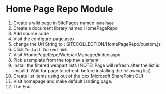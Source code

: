 Home Page Repo Module
=====================

1. Create a wiki page in SitePages named `HomePage`
2. Create a document library named HomePageRepo
3. Add source code
4. Visit the configure-page.aspx
5. change the Url String to : SITECOLLECTION/HomePageRepo/custom.js
6. Click `Install Current Web`
7. Visit /HomePageRepo/WebpartManager/index.aspx
8. Pick a template from the top nav element
9. Install the filtered webpart lists (NOTE: Page will refresh after the list is installd. Wait for page to refresh before installing the following list)
10. Create list items using out of the box Microsoft SharePoint GUI
11. Visit homepage and make default landing page.
12. The End.